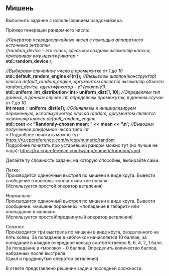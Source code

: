 <h2>Мишень</h2>
Выполнить задание с использованием рандомайзера. <br>

Пример генерации рандомного числа: <br>


*//Генератор псеводослучайных чисел с помощью аппаратного источника энтропии* <br>
*//random_device - это класс, здесь мы создаем экземпляр класса, присваивая ему идентификатор r* <br>
**std::random_device r;** <br>
 
*//Выбираем случайное число в промежутке от 1 до 10* <br>
**std::default_random_engine e1(r());** *//Вызываем шаблон(конструктор) класса default_random_engine, аргументом является экземпляр объекта random_device, идентификатор - e1 (example1).* <br>
**std::uniform_int_distribution**<**int> uniform_dist(1, 10);** *//Определяем тип данных, в данном случае int, определяем промежуток, в данном случае от 1 до 10.* <br>
**int mean = uniform_dist(e1);** *//Объявляем и инициализируем переменную, используя метод класса random, аргументом является экземпляр класса default_random_engine.* <br>
**std::cout << "Randomly-chosen mean: " << mean << '\n';** *//Выводим полученное рандомное числа типа int <br>* >
Подробнее почитать можно тут: https://ru.cppreference.com/w/cpp/numeric/random <br>
Подробнее почитать про устаревший рандом можно тут (но лучше не надо): https://ru.cppreference.com/w/cpp/numeric/random/rand <br>



Делайте ту сложность задачи, на которую способны, выбирайте сами. <br>

Легко: <br>
Производится одиночный выстрел по мишени в виде круга. Вывести сообщение в консоль: «попал» или «не попал». <br>
(Используется простой оператор ветвления) <br>

Нормально: <br>
Производится одиночный выстрел по мишени в виде круга. Вывести сообщение: «мишень поражена», «попадание в габарит» или «попадание в молоко». <br>
(Используется простой\продвинутый оператор ветвления) <br>

Сложно: <br>
Производится три выстрела по мишени в виде круга, разделенного на пять колец. За попадание в «яблочко» начисляется 10 баллов, за попадание в каждое очередное кольцо соответственно 8, 6, 4, 2, 1 балл. За попадание в «молоко» - 0 баллов. Определить количество баллов, набранных после выстрела. <br> 
(Цикл и продвинутый оператор ветвления)<br>


В ответе представлено решение задачи последней сложности.
